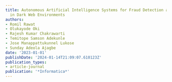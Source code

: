 ```yaml
---
title: Autonomous Artificial Intelligence Systems for Fraud Detection and Forensics
  in Dark Web Environments
authors:
- Romil Rawat
- Olukayode Oki
- Rajesh Kumar Chakrawarti
- Temitope Samson Adekunle
- Jose Manappattukunnel Lukose
- Sunday Adeola Ajagbe
date: '2023-01-01'
publishDate: '2024-01-14T21:09:07.610123Z'
publication_types:
- article-journal
publication: '*Informatica*'
---
```

